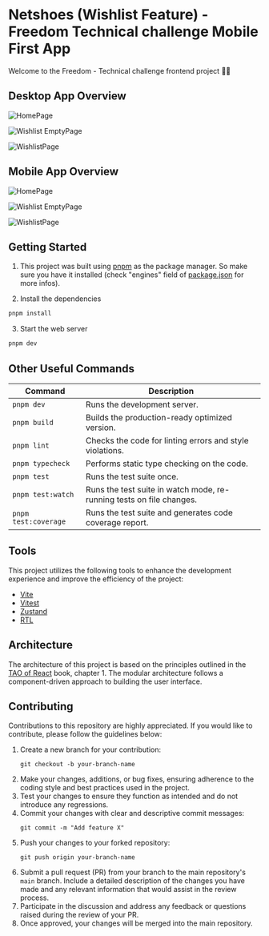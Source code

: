 # Netshoes (Wishlist Feature) - Freedom Technical challenge Mobile First App

Welcome to the Freedom - Technical challenge frontend project 👋🏻

## Desktop App Overview

![HomePage](https://imgur.com/oLuUCB8)

![Wishlist EmptyPage](https://imgur.com/9zhbZD9)

![WishlistPage](https://imgur.com/eb1TZ9H)

## Mobile App Overview

![HomePage](https://imgur.com/SkJpLue)

![Wishlist EmptyPage](https://imgur.com/2qtUduO)

![WishlistPage](https://imgur.com/kxyVdCm)

## Getting Started

1. This project was built using [pnpm](https://pnpm.io/pt/benchmarks) as the package manager. So make sure you have it installed (check "engines" field of [package.json](/package.json) for more infos).

2. Install the dependencies

```sh
pnpm install
```

3. Start the web server

```sh
pnpm dev
```

## Other Useful Commands

| Command              | Description                                                          |
| -------------------- | -------------------------------------------------------------------- |
| `pnpm dev`           | Runs the development server.                                         |
| `pnpm build`         | Builds the production-ready optimized version.                       |
| `pnpm lint`          | Checks the code for linting errors and style violations.             |
| `pnpm typecheck`     | Performs static type checking on the code.                           |
| `pnpm test`          | Runs the test suite once.                                            |
| `pnpm test:watch`    | Runs the test suite in watch mode, re-running tests on file changes. |
| `pnpm test:coverage` | Runs the test suite and generates code coverage report.              |

## Tools

This project utilizes the following tools to enhance the development experience and improve the efficiency of the project:

- [Vite](https://vitejs.dev/)
- [Vitest](https://vitest.dev/)
- [Zustand](https://zustand-demo.pmnd.rs/)
- [RTL](https://testing-library.com/docs/react-testing-library/intro/)

## Architecture

The architecture of this project is based on the principles outlined in the [TAO of React](https://drive.google.com/file/d/1pM45j23cq7MvtydoAeVq0eafsMJjTIUr/view?usp=sharing) book, chapter 1. The modular architecture follows a component-driven approach to building the user interface.

## Contributing

Contributions to this repository are highly appreciated. If you would like to contribute, please follow the guidelines below:

1. Create a new branch for your contribution:
   ```
   git checkout -b your-branch-name
   ```
2. Make your changes, additions, or bug fixes, ensuring adherence to the coding style and best practices used in the project.
3. Test your changes to ensure they function as intended and do not introduce any regressions.
4. Commit your changes with clear and descriptive commit messages:
   ```
   git commit -m "Add feature X"
   ```
5. Push your changes to your forked repository:
   ```
   git push origin your-branch-name
   ```
6. Submit a pull request (PR) from your branch to the main repository's `main` branch. Include a detailed description of the changes you have made and any relevant information that would assist in the review process.
7. Participate in the discussion and address any feedback or questions raised during the review of your PR.
8. Once approved, your changes will be merged into the main repository.
